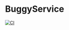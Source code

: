 # BuggyService

[![CI](https://github.com/GreyRuler/BuggyService/actions/workflows/main.yml/badge.svg)](https://github.com/GreyRuler/BuggyService/actions/workflows/main.yml)
